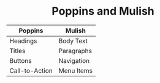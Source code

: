 <h1 align="center"> Poppins and Mulish </h1>

<div align="center">

| **Poppins** |  **Mulish** |
| --- | --- |
| Headings | Body Text |
| Titles | Paragraphs |
| Buttons | Navigation |
| Call-to-Action | Menu Items |

</div>